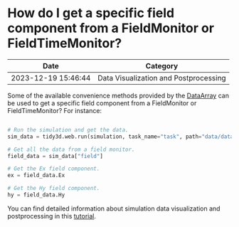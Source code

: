 # How do I get a specific field component from a FieldMonitor or FieldTimeMonitor?

| Date       | Category    |
|------------|-------------|
| 2023-12-19 15:46:44 | Data Visualization and Postprocessing |


Some of the available convenience methods provided by the [DataArray](https://xarray.pydata.org/en/stable/generated/xarray.DataArray.html) can be used to get a specific field component from a FieldMonitor or FieldTimeMonitor? For instance:



```python

# Run the simulation and get the data.
sim_data = tidy3d.web.run(simulation, task_name="task", path="data/data.hdf5", verbose=True)

# Get all the data from a field monitor.
field_data = sim_data["field"]

# Get the Ex field component.
ex = field_data.Ex

# Get the Hy field component.
hy = field_data.Hy

```

 You can find detailed information about simulation data visualization and postprocessing in this <a href="https://www.flexcompute.com/tidy3d/examples/notebooks/VizData/">tutorial</a>.